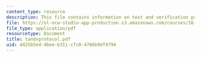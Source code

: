 ```yaml
---
content_type: resource
description: This file contains information on test and verification protocol.
file: https://ol-ocw-studio-app-production.s3.amazonaws.com/courses/16-810-engineering-design-and-rapid-prototyping-january-iap-2005/d425b5eddbeeb311cfc04766b9df4794_tandvprotocol.pdf
file_type: application/pdf
resourcetype: Document
title: tandvprotocol.pdf
uid: d425b5ed-dbee-b311-cfc0-4766b9df4794
---
```

